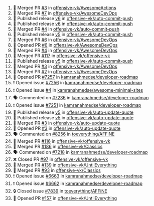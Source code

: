 <!--START_SECTION:activity-->
1. 🎉 Merged PR [#3](https://github.com/offensive-vk/AwesomeActions/pull/3) in [offensive-vk/AwesomeActions](https://github.com/offensive-vk/AwesomeActions)
2. 🎉 Merged PR [#7](https://github.com/offensive-vk/AwesomeDevOps/pull/7) in [offensive-vk/AwesomeDevOps](https://github.com/offensive-vk/AwesomeDevOps)
3. 🚀 Published release [v6](https://github.com/offensive-vk/auto-commit-push/releases/tag/v6) in [offensive-vk/auto-commit-push](https://github.com/offensive-vk/auto-commit-push)
4. 🚀 Published release [v6](https://github.com/offensive-vk/auto-commit-push/releases/tag/v6) in [offensive-vk/auto-commit-push](https://github.com/offensive-vk/auto-commit-push)
5. 🎉 Merged PR [#4](https://github.com/offensive-vk/auto-commit-push/pull/4) in [offensive-vk/auto-commit-push](https://github.com/offensive-vk/auto-commit-push)
6. 🚀 Published release [v5](https://github.com/offensive-vk/auto-commit-push/releases/tag/v5) in [offensive-vk/auto-commit-push](https://github.com/offensive-vk/auto-commit-push)
7. 🎉 Merged PR [#6](https://github.com/offensive-vk/AwesomeDevOps/pull/6) in [offensive-vk/AwesomeDevOps](https://github.com/offensive-vk/AwesomeDevOps)
8. 💪 Opened PR [#6](https://github.com/offensive-vk/AwesomeDevOps/pull/6) in [offensive-vk/AwesomeDevOps](https://github.com/offensive-vk/AwesomeDevOps)
9. 🎉 Merged PR [#4](https://github.com/offensive-vk/AwesomeDevOps/pull/4) in [offensive-vk/AwesomeDevOps](https://github.com/offensive-vk/AwesomeDevOps)
10. 🎉 Merged PR [#117](https://github.com/offensive-vk/offensive-vk/pull/117) in [offensive-vk/offensive-vk](https://github.com/offensive-vk/offensive-vk)
11. 🚀 Published release [v5](https://github.com/offensive-vk/auto-commit-push/releases/tag/v5) in [offensive-vk/auto-commit-push](https://github.com/offensive-vk/auto-commit-push)
12. 🎉 Merged PR [#3](https://github.com/offensive-vk/AwesomeDevOps/pull/3) in [offensive-vk/AwesomeDevOps](https://github.com/offensive-vk/AwesomeDevOps)
13. 🎉 Merged PR [#2](https://github.com/offensive-vk/AwesomeDevOps/pull/2) in [offensive-vk/AwesomeDevOps](https://github.com/offensive-vk/AwesomeDevOps)
14. 💪 Opened PR [#7257](https://github.com/kamranahmedse/developer-roadmap/pull/7257) in [kamranahmedse/developer-roadmap](https://github.com/kamranahmedse/developer-roadmap)
15. ❗ Opened issue [#7256](https://github.com/kamranahmedse/developer-roadmap/issues/7256) in [kamranahmedse/developer-roadmap](https://github.com/kamranahmedse/developer-roadmap)
16. ❗ Opened issue [#4](https://github.com/kamranahmedse/awesome-minimal-sites/issues/4) in [kamranahmedse/awesome-minimal-sites](https://github.com/kamranahmedse/awesome-minimal-sites)
17. 🗣 Commented on [#7236](https://github.com/kamranahmedse/developer-roadmap/pull/7236#issuecomment-2380390071) in [kamranahmedse/developer-roadmap](https://github.com/kamranahmedse/developer-roadmap)
18. ❗ Opened issue [#7251](https://github.com/kamranahmedse/developer-roadmap/issues/7251) in [kamranahmedse/developer-roadmap](https://github.com/kamranahmedse/developer-roadmap)
19. 🚀 Published release [v5](https://github.com/offensive-vk/auto-update-quote/releases/tag/v5) in [offensive-vk/auto-update-quote](https://github.com/offensive-vk/auto-update-quote)
20. 🚀 Published release [v5](https://github.com/offensive-vk/auto-update-quote/releases/tag/v5) in [offensive-vk/auto-update-quote](https://github.com/offensive-vk/auto-update-quote)
21. 🎉 Merged PR [#3](https://github.com/offensive-vk/auto-update-quote/pull/3) in [offensive-vk/auto-update-quote](https://github.com/offensive-vk/auto-update-quote)
22. 💪 Opened PR [#3](https://github.com/offensive-vk/auto-update-quote/pull/3) in [offensive-vk/auto-update-quote](https://github.com/offensive-vk/auto-update-quote)
23. 🗣 Commented on [#8256](https://github.com/toeverything/AFFiNE/issues/8256#issuecomment-2379004479) in [toeverything/AFFiNE](https://github.com/toeverything/AFFiNE)
24. 🎉 Merged PR [#116](https://github.com/offensive-vk/offensive-vk/pull/116) in [offensive-vk/offensive-vk](https://github.com/offensive-vk/offensive-vk)
25. 🎉 Merged PR [#186](https://github.com/offensive-vk/Classics/pull/186) in [offensive-vk/Classics](https://github.com/offensive-vk/Classics)
26. 🗣 Commented on [#7218](https://github.com/kamranahmedse/developer-roadmap/pull/7218#issuecomment-2371299733) in [kamranahmedse/developer-roadmap](https://github.com/kamranahmedse/developer-roadmap)
27. ❌ Closed PR [#97](https://github.com/offensive-vk/offensive-vk/pull/97) in [offensive-vk/offensive-vk](https://github.com/offensive-vk/offensive-vk)
28. 🎉 Merged PR [#139](https://github.com/offensive-vk/UntilEverything/pull/139) in [offensive-vk/UntilEverything](https://github.com/offensive-vk/UntilEverything)
29. 🎉 Merged PR [#93](https://github.com/offensive-vk/Classics/pull/93) in [offensive-vk/Classics](https://github.com/offensive-vk/Classics)
30. ❗ Opened issue [#6663](https://github.com/kamranahmedse/developer-roadmap/issues/6663) in [kamranahmedse/developer-roadmap](https://github.com/kamranahmedse/developer-roadmap)
31. ❗ Opened issue [#6662](https://github.com/kamranahmedse/developer-roadmap/issues/6662) in [kamranahmedse/developer-roadmap](https://github.com/kamranahmedse/developer-roadmap)
32. 🔒 Closed issue [#7839](https://github.com/toeverything/AFFiNE/issues/7839) in [toeverything/AFFiNE](https://github.com/toeverything/AFFiNE)
33. 💪 Opened PR [#157](https://github.com/offensive-vk/UntilEverything/pull/157) in [offensive-vk/UntilEverything](https://github.com/offensive-vk/UntilEverything)
<!--END_SECTION:activity-->

